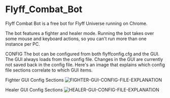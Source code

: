 # Flyff_Combat_Bot

Flyff Combat Bot is a free bot for Flyff Universe running on Chrome.

The bot features a fighter and healer mode. Running the bot takes over some mouse and keyboard actions, so you can't run more than one instance per PC.

CONFIG
The bot can be configured from both flyffconfig.cfg and the GUI. The GUI always loads from the config file. Changes in the GUI are currently not saved back in the config file.
Here's an image that explains which config file sections correlate to which GUI items.

Fighter GUI Config Sections
![FIGHTER-GUI-CONFIG-FILE-EXPLANATION](https://raw.githubusercontent.com/vektorprime/flyff_combat_bot/master/faq_images/flyff-combat-bot-config-file-gui-items.png)

Healer GUI Config Sections
![HEALER-GUI-CONFIG-FILE-EXPLANATION](https://raw.githubusercontent.com/vektorprime/flyff_combat_bot/master/faq_images/flyff-combat-bot-config-file-gui-items-2.png)
